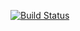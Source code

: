 [![Build Status](https://travis-ci.org/designerror/yandex-disk-sdk-cpp.svg?branch=master)](https://travis-ci.org/designerror/yandex-disk-sdk-cpp)
